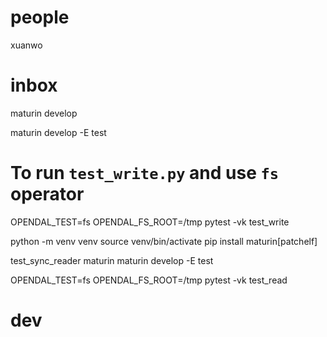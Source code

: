 
# people 

xuanwo


# inbox

maturin develop

maturin develop -E test
# To run `test_write.py` and use `fs` operator
OPENDAL_TEST=fs OPENDAL_FS_ROOT=/tmp pytest -vk test_write


python -m venv venv
source venv/bin/activate
pip install maturin[patchelf]

test_sync_reader
maturin 
maturin develop -E test

OPENDAL_TEST=fs OPENDAL_FS_ROOT=/tmp pytest -vk test_read

# dev

